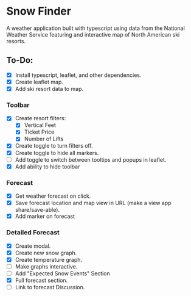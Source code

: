 # Snow Finder

A weather application built with typescript using data from the National Weather Service featuring and interactive map of North American ski resorts.

## To-Do:
- [x] Install typescript, leaflet, and other dependencies.
- [x] Create leaflet map.
- [x] Add ski resort data to map.

### Toolbar
- [x] Create resort filters:
    - [x] Vertical Feet
    - [x] Ticket Price
    - [x] Number of Lifts
- [x] Create toggle to turn filters off.
- [x] Create toggle to hide all markers.
- [ ] Add toggle to switch between tooltips and popups in leaflet.
- [x] Add ability to hide toolbar

### Forecast
- [x] Get weather forecast on click.
- [x] Save forecast location and map view in URL (make a view app share/save-able).
- [x] Add marker on forecast

### Detailed Forecast
- [x] Create modal.
- [x] Create new snow graph.
- [x] Create temperature graph.
- [ ] Make graphs interactive.
- [ ] Add "Expected Snow Events" Section
- [x] Full forecast section.
- [ ] Link to forecast Discussion.